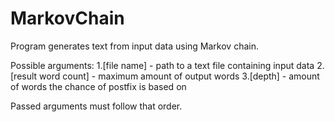 # MarkovChain
Program generates text from input data using Markov chain.

Possible arguments: 
1.[file name] - path to a text file containing input data
2.[result word count] - maximum amount of output words
3.[depth] - amount of words the chance of postfix is based on

Passed arguments must follow that order.
